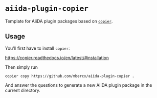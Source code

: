# `aiida-plugin-copier`

Template for AiiDA plugin packages based on [`copier`](https://copier.readthedocs.io/en/latest/).

## Usage

You'll first have to install `copier`:

https://copier.readthedocs.io/en/latest/#installation

Then simply run

```
copier copy https://github.com/mbercx/aiida-plugin-copier .
```

And answer the questions to generate a new AiiDA plugin package in the current directory.

